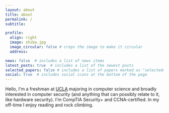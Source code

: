 ```yaml
---
layout: about
title: about
permalink: /
subtitle: 

profile:
  align: right
  image: shiba.jpg
  image_circular: false # crops the image to make it circular
  address:

news: false  # includes a list of news items
latest_posts: true  # includes a list of the newest posts
selected_papers: false # includes a list of papers marked as "selected={true}"
social: true  # includes social icons at the bottom of the page
---
```


Hello, I'm a freshman at [UCLA](https://www.ucla.edu/) majoring in computer science and broadly interested in computer security (and anything that can possibly relate to it, like hardware security). I'm CompTIA Security+ and CCNA-certified. In my off-time I enjoy reading and rock climbing.
